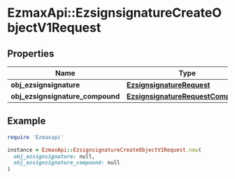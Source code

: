 # EzmaxApi::EzsignsignatureCreateObjectV1Request

## Properties

| Name | Type | Description | Notes |
| ---- | ---- | ----------- | ----- |
| **obj_ezsignsignature** | [**EzsignsignatureRequest**](EzsignsignatureRequest.md) |  | [optional] |
| **obj_ezsignsignature_compound** | [**EzsignsignatureRequestCompound**](EzsignsignatureRequestCompound.md) |  | [optional] |

## Example

```ruby
require 'Ezmaxapi'

instance = EzmaxApi::EzsignsignatureCreateObjectV1Request.new(
  obj_ezsignsignature: null,
  obj_ezsignsignature_compound: null
)
```

